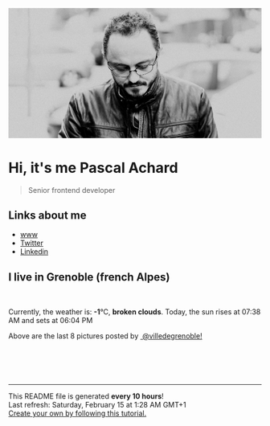 ![Pascal Achard](./images/photo-pascal-achard.jpg)
# Hi, it's me Pascal Achard
> Senior frontend developer

## Links about me
- [www](https://www.pascal-achard.com)
- [Twitter](https://twitter.com/botmaster)
- [Linkedin](http://www.linkedin.com/in/pascal-achard)


## I live in Grenoble (french Alpes)
<img src="https://openweathermap.org/img/wn/04n@2x.png" alt="">

Currently, the weather is: **-1**°C, **broken clouds**.
Today, the sun rises at 07:38 AM and sets at 06:04 PM

Above are the last 8 pictures posted by <a href="https://www.instagram.com/villedegrenoble/" target="_blank"><img alt="" src="https://upload.wikimedia.org/wikipedia/commons/thumb/e/e7/Instagram_logo_2016.svg/1024px-Instagram_logo_2016.svg.png" width="20"/> @villedegrenoble!</a>

<p style="display: flex; flex-wrap: wrap; gap: 20px;">
        <img src="https://p19-pu-sign-no.tiktokcdn-eu.com/tos-no1a-p-0037-no/ogkBr2EAybKDEDkRDTNVrjfqCTFFtuEngEfIEt~tplv-tiktokx-cropcenter-q:300:400:q72.jpeg?dr=9232&nonce=60532&refresh_token=505408deacb64a6209f87976cecb6945&x-expires=1739631600&x-signature=%2BJymnbvgTpQLxiR4mhrt1uqUbzk%3D&biz_tag=tt_video&idc=no1a&ps=933b5bde&s=PUBLISH&sc=cover&shcp=132edbea&shp=d05b14bd&t=bacd0480" alt="" width="200"/>
        <img src="https://p16-sign-useast2a.tiktokcdn.com/tos-useast2a-p-0037-euttp/oIzAHhjoABcEaAiKzhgI9gHAA0BBoqfCPsVBip~tplv-tiktokx-cropcenter-q:300:400:q72.jpeg?dr=9232&nonce=94434&refresh_token=a801d23c4475ebe717697cd723555c85&x-expires=1739631600&x-signature=PJEfku84zGd6zMWUUuuv8UmOjvI%3D&biz_tag=tt_video&idc=no1a&ps=933b5bde&s=PUBLISH&sc=cover&shcp=132edbea&shp=d05b14bd&t=bacd0480" alt="" width="200"/>
        <img src="https://p16-sign-useast2a.tiktokcdn.com/tos-useast2a-p-0037-euttp/ooEZb5UAivOitKBIA7WBwlACR01BAgYLYY5Aj~tplv-tiktokx-cropcenter-q:300:400:q72.jpeg?dr=9232&nonce=27074&refresh_token=8bd2679f67b4a49ea78353cb6bc8eab6&x-expires=1739631600&x-signature=Clzf3L1W%2BhC%2BFLSisTsidHElERc%3D&biz_tag=tt_video&idc=no1a&ps=933b5bde&s=PUBLISH&sc=cover&shcp=132edbea&shp=d05b14bd&t=bacd0480" alt="" width="200"/>
        <img src="https://p16-sign-useast2a.tiktokcdn.com/tos-useast2a-p-0037-euttp/ocIRRAPDnCd5elJFEAAnwAEkCD72fd3Q7VIGBt~tplv-tiktokx-cropcenter-q:300:400:q72.jpeg?dr=9232&nonce=42478&refresh_token=3c3b152779830dc41c374ccef3c92419&x-expires=1739631600&x-signature=GcBCBR2v%2B3Q%2FwpFfZixj9tqGwtE%3D&biz_tag=tt_video&idc=no1a&ps=933b5bde&s=PUBLISH&sc=cover&shcp=132edbea&shp=d05b14bd&t=bacd0480" alt="" width="200"/>
        <img src="https://p19-pu-sign-no.tiktokcdn-eu.com/tos-no1a-p-0037-no/oUwEacFirIDpCmEA4MSgfqENnUQ4RhSFkBfhPB~tplv-tiktokx-cropcenter-q:300:400:q72.jpeg?dr=9232&nonce=50743&refresh_token=dab66ac9d6b0bc0f93774b6e06c80a3d&x-expires=1739631600&x-signature=1SeJQ0v5g%2Bd1AIUO3bGA5wAjfB8%3D&biz_tag=tt_video&idc=no1a&ps=933b5bde&s=PUBLISH&sc=cover&shcp=132edbea&shp=d05b14bd&t=bacd0480" alt="" width="200"/>
        <img src="https://p16-sign-useast2a.tiktokcdn.com/tos-useast2a-p-0037-euttp/ogSiC7AEVPgfsh276QBOhIggEAMn2eDnvrHDFB~tplv-tiktokx-cropcenter-q:300:400:q72.jpeg?dr=9232&nonce=88742&refresh_token=c7aa59448d1b07553be26f2ffb45df7f&x-expires=1739631600&x-signature=qeRNV%2FWGLxWgeV8YBZ7te%2FB8PiQ%3D&biz_tag=tt_video&idc=no1a&ps=933b5bde&s=PUBLISH&sc=cover&shcp=132edbea&shp=d05b14bd&t=bacd0480" alt="" width="200"/>
        <img src="https://p16-sign-useast2a.tiktokcdn.com/tos-useast2a-p-0037-euttp/ooQSFu7efJUDaeYpg4fmW4DAgnensCxXGmAAsB~tplv-tiktokx-cropcenter-q:300:400:q72.jpeg?dr=9232&nonce=34789&refresh_token=e2bdeda24ab9267fcc9e59f926992239&x-expires=1739631600&x-signature=pgsFtTZTlYz%2B%2BfbpKbRGtUPJ15k%3D&biz_tag=tt_video&idc=no1a&ps=933b5bde&s=PUBLISH&sc=cover&shcp=132edbea&shp=d05b14bd&t=bacd0480" alt="" width="200"/>
        <img src="https://p16-sign-useast2a.tiktokcdn.com/tos-useast2a-p-0037-euttp/ooc7QgtpAXwr56kf0AYAgcfeZD1AfjFlAfgf4Z~tplv-tiktokx-cropcenter-q:300:400:q72.jpeg?dr=9232&nonce=74743&refresh_token=1a51f4f7e60b2c950867d380728cc299&x-expires=1739631600&x-signature=96p52eAEmQW7xvVyzQdmG3WC74Y%3D&biz_tag=tt_video&idc=no1a&ps=933b5bde&s=PUBLISH&sc=cover&shcp=132edbea&shp=d05b14bd&t=bacd0480" alt="" width="200"/>
</p>

------------
<p>This README file is generated <b>every 10 hours</b>!
    <br />Last refresh: Saturday, February 15 at 1:28 AM GMT+1
    <br /><a href="https://medium.com/@th.guibert/how-to-create-a-self-updating-readme-md-for-your-github-profile-f8b05744ca91">Create your own by following this tutorial.</a>
</p>
<p><a href="https://github.com/botmaster/botmaster/actions/workflows/main.yaml"><img alt="" src="https://github.com/botmaster/botmaster/actions/workflows/main.yaml/badge.svg" /></a></p>

